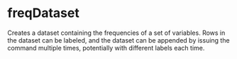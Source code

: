 # freqDataset
Creates a dataset containing the frequencies of a set of variables. Rows in the dataset can be labeled, and the dataset can be appended by issuing the command multiple times, potentially with different labels each time.
